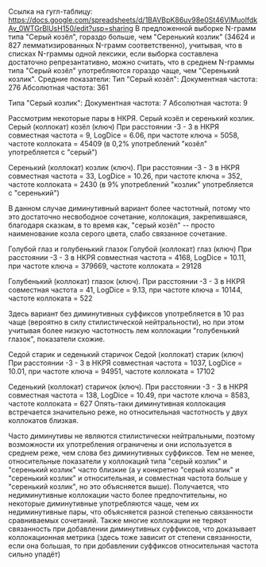 Ссылка на гугл-таблицу: https://docs.google.com/spreadsheets/d/1BAVBpK86uv98e0St46VlMuoIfdkAv_0WTGrBlUsH150/edit?usp=sharing
В предложенной выборке N-грамм типа "Серый козёл", гораздо больше, чем "Серенький козлик" (34624 и 827 лемматизированных N-грамм соответственно), учитывая, что в списках N-граммы одной лексики, если выборка составлена достаточно репрезантативно, можно считать, что в среднем N-граммы типа "Серый козёл" употребляются гораздо чаще, чем "Серенький козлик".
Средние показатели:
Тип "Серый козёл":
Документная частота: 276
Абсолютная частота: 361

Типа "Серый козлик":
Документная частота: 7
Абсолютная частота: 9

Рассмотрим некоторые пары в НКРЯ.
Серый козёл и серенький козлик.
Серый (коллокат) козёл (ключ)
При расстоянии -3 - 3 в НКРЯ совместная частота = 9, LogDice = 6.06, при частоте ключа = 5058, частоте коллоката = 45409 (в 0,2% употреблений "козёл" употребляется с "серый")

Серенький (коллокат) козлик (ключ).
При расстоянии -3 - 3 в НКРЯ совместная частота = 33, LogDice = 10.26, при частоте ключа = 352, частоте коллоката = 2430 (в 9% употреблений "козлик" употребляется с "серенький")

В данном случае диминутивный вариант более частотный, потому что это достаточно несвободное сочетание, коллокация, закрепившаяся, благодаря сказкам, в то время как, "серый козёл" -- просто наименование козла серого цвета, слабо связанное сочетание.

Голубой глаз и голубенький глазок
Голубой (коллокат) глаз (ключ)
При расстоянии -3 - 3 в НКРЯ совместная частота = 4168, LogDice = 10.11, при частоте ключа = 379669, частоте коллоката = 29128

Голубенький (коллокат) глазок (ключ).
При расстоянии -3 - 3 в НКРЯ совместная частота = 41, LogDice = 9.13, при частоте ключа = 10144, частоте коллоката = 522

Здесь вариант без диминутивных суффиксов употребляется в 10 раз чаще (вероятно в силу стилистической нейтральности), но при этом учитывая более низкую частотность лем коллокации "голубенький глазок", показатели схожие.

Седой старик и седенький старичок
Седой (коллокат) старик (ключ)
При расстоянии -3 - 3 в НКРЯ совместная частота = 1037, LogDice = 10.01, при частоте ключа = 94951, частоте коллоката = 17102

Седенький (коллокат) старичок (ключ).
При расстоянии -3 - 3 в НКРЯ совместная частота = 138, LogDice = 10.49, при частоте ключа = 	8583, частоте коллоката = 627
Опять-таки диминутивная коллокация встречается значительно реже, но относительная частотность у двух коллокатов близкая.

Часто диминутивы не являются стилистически нейтральными, поэтому возможности их употребления ограничены и они используется в среднем реже, чем слова без диминутивных суффиксов. Тем не менее, относительные показатели у коллокаций типа "серый козлик" и "серенький козлик" часто близкие (а у конкретно "серый козлик" и "серенький козлик" и относительная, и совместная частота больше у "серенький козлик", но это объясняется выше). Получается, что недиминутивные коллокации часто более предпочтительны, но некоторые диминутивные употребляются чаще, чем их недиминутивные пары, что объясняется разной степенью связанности сравниваемых сочетаний. Также многие коллокации не теряют связанность при добавлении диминутивных суффиксов, что доказывает коллокационная метрика (здесь тоже зависит от степени связанности, если она большая, то при добавлении суффиксов относительная частота сильно упадёт)
